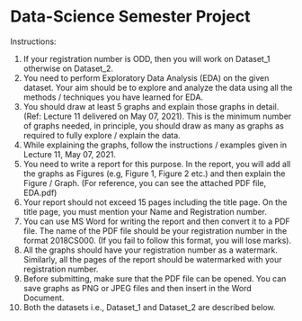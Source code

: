 # Data-Science Semester Project
Instructions:
1. If your registration number is ODD, then you will work on Dataset_1 otherwise on
Dataset_2.
2. You need to perform Exploratory Data Analysis (EDA) on the given dataset. Your aim
should be to explore and analyze the data using all the methods / techniques you have
learned for EDA.
3. You should draw at least 5 graphs and explain those graphs in detail. (Ref: Lecture 11
delivered on May 07, 2021). This is the minimum number of graphs needed, in principle,
you should draw as many as graphs as required to fully explore / explain the data.
4. While explaining the graphs, follow the instructions / examples given in Lecture 11, May
07, 2021.
5. You need to write a report for this purpose. In the report, you will add all the graphs as
Figures (e.g, Figure 1, Figure 2 etc.) and then explain the Figure / Graph. (For reference,
you can see the attached PDF file, EDA.pdf)
6. Your report should not exceed 15 pages including the title page. On the title page, you
must mention your Name and Registration number.
7. You can use MS Word for writing the report and then convert it to a PDF file. The name
of the PDF file should be your registration number in the format 2018CS000. (If you fail
to follow this format, you will lose marks).
8. All the graphs should have your registration number as a watermark. Similarly, all the
pages of the report should be watermarked with your registration number.
9. Before submitting, make sure that the PDF file can be opened. You can save graphs as
PNG or JPEG files and then insert in the Word Document.
10. Both the datasets i.e., Dataset_1 and Dataset_2 are described below.
